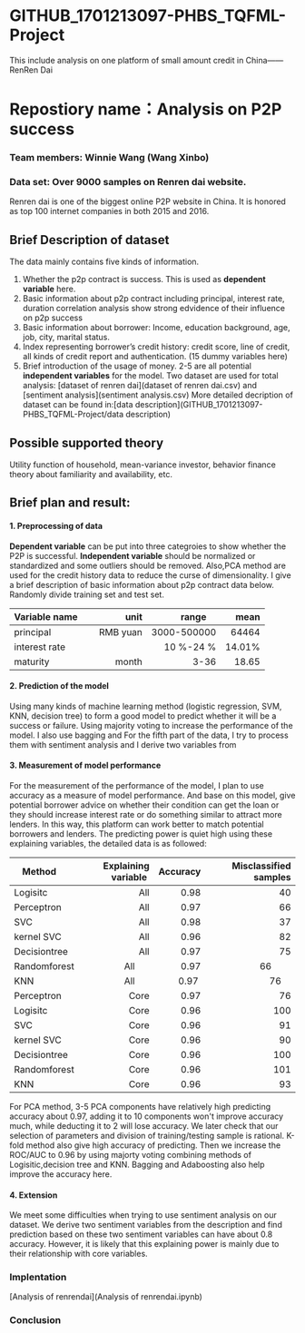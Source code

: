 # GITHUB_1701213097-PHBS_TQFML-Project
This include analysis on one platform of small amount credit in China——RenRen Dai
# Repostiory name：Analysis on P2P success 
### Team members: Winnie Wang (Wang Xinbo)
### Data set: Over 9000 samples on Renren dai website. 
Renren dai is one of the biggest online P2P website in China. It is honored as top 100 internet companies in both 2015 and 2016.

## Brief Description of dataset
The data mainly contains five kinds of information.
1.	Whether the p2p contract is success. This is used as **dependent variable** here.
2.	Basic information about p2p contract including principal, interest rate,
duration
correlation analysis show strong edvidence of their influence on p2p success
3.	Basic information about borrower: Income, education background, age, job, city, marital status.
4.	Index representing borrower’s credit history: credit score, line of credit, all kinds of credit report and authentication. (15 dummy variables here)
5.	Brief introduction of the usage of money. 
2-5 are all potential **independent variables** for the model.
Two dataset are used for total analysis: [dataset of renren dai](dataset of renren dai.csv) and [sentiment analysis](sentiment analysis.csv)
More detailed decription of dataset can be found in:[data description](GITHUB_1701213097-PHBS_TQFML-Project/data description)

## Possible supported theory
Utility function of household, mean-variance investor, behavior finance theory about familiarity and availability, etc.

## Brief plan and result:
#### 1. Preprocessing of data

**Dependent variable** can be put into three categroies to show whether the P2P is successful. 
**Independent variable** should be normalized or standardized and some outliers should be removed. Also,PCA method are used for the credit history data to reduce the curse of dimensionality. I give a brief description of basic information about p2p contract data below.
Randomly divide training set and test set.

| Variable name      |  unit  |  range     | mean  |
| -------------      |-------:|-----------:|------:|
| principal          |RMB yuan| 3000-500000| 64464 |
| interest rate      |        | 10 %-24 %  | 14.01%|
| maturity           |  month |    3-36    |  18.65|

#### 2. Prediction of the model 
Using many kinds of machine learning method (logistic regression, SVM, KNN, decision tree) to form a good model to predict whether it will be a success or failure. Using majority voting to increase the performance of the model. 
I also use bagging and 
For the fifth part of the data, I try to process them with sentiment analysis and I derive two variables from 


#### 3. Measurement of model performance
For the measurement of the performance of the model, I plan to use accuracy as a measure of model performance. And base on this model, give potential borrower advice on whether their condition can get the loan or they should increase interest rate or do something similar to attract more lenders. In this way, this platform can work better to match potential borrowers and lenders.
The predicting power is quiet high using these explaining variables, the detailed data is as followed:

| Method      | Explaining variable | Accuracy | Misclassified samples|
| ----------- |--------------------:|---------:|---------------------:|
|  Logisitc   |         All         |   0.98   |         40           |
|  Perceptron |         All         |   0.97   |         66           |
|  SVC        |         All         |   0.98   |         37           |
|  kernel SVC |         All         |   0.96   |         82           |
|Decisiontree |         All         |   0.97   |         75           |
|Randomforest |          All        |   0.97   |          66          |
|  KNN        |          All        |   0.97   |          76          |
|  Perceptron |         Core        |   0.97   |         76           |
|  Logisitc   |         Core        |   0.96   |         100          |
|  SVC        |         Core        |   0.96   |         91           |
|  kernel SVC |         Core        |   0.96   |         90           |
|Decisiontree |         Core        |   0.96   |         100          |
|Randomforest |         Core        |   0.96   |         101          |
|  KNN        |         Core        |   0.96   |         93           |
                                     
For PCA method, 3-5 PCA components have relatively high predicting accuracy about 0.97, adding it to 10 components won't improve accuracy much, while deducting it to 2 will lose accuracy.
We later check that our selection of parameters and division of training/testing sample is rational.
K-fold method also give high accuracy of predicting.
Then we increase the ROC/AUC to 0.96 by using majorty voting combining methods of Logisitic,decision tree and KNN.
Bagging and Adaboosting also help improve the accuracy here.

#### 4. Extension
We meet some difficulties when trying to use sentiment analysis on our dataset. We derive two sentiment variables from the description and find prediction based on these two sentiment variables can have about 0.8 accuracy. However, it is likely that this explaining power is mainly due to their relationship with core variables.

### Implentation 
[Analysis of renrendai](Analysis of renrendai.ipynb)

### Conclusion
